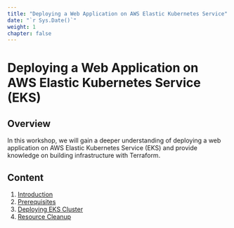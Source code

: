 ```yaml
---
title: "Deploying a Web Application on AWS Elastic Kubernetes Service"
date: "`r Sys.Date()`"
weight: 1
chapter: false
---
```


# Deploying a Web Application on AWS Elastic Kubernetes Service (EKS)
## Overview

In this workshop, we will gain a deeper understanding of deploying a web application on AWS Elastic Kubernetes Service (EKS) and provide knowledge on building infrastructure with Terraform.

## Content

1. [Introduction](1-introduce/)
2. [Prerequisites](2-Prerequisite/)
3. [Deploying EKS Cluster](3-ekscluster/)
4. [Resource Cleanup](4-cleanup/)
